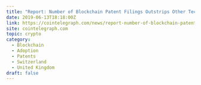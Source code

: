 ```yaml
---
title: "Report: Number of Blockchain Patent Filings Outstrips Other Technologies"
date: 2019-06-13T18:18:00Z
link: https://cointelegraph.com/news/report-number-of-blockchain-patent-filings-outstrips-other-technologies?utm_medium=RSS&utm_source=hune
site: cointelegraph.com
topic: crypto
category:
  - Blockchain
  - Adoption
  - Patents
  - Switzerland
  - United Kingdom
draft: false
---
```

